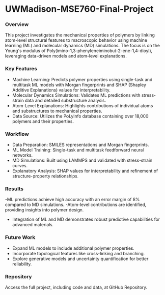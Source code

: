 # UWMadison-MSE760-Final-Project

### Overview
This project investigates the mechanical properties of polymers by linking atom-level structural features to macroscopic behavior using machine learning (ML) and molecular dynamics (MD) simulations. The focus is on the Young's modulus of Poly(imino-1,3-phenyleneiminobut-2-ene-1,4-dioyl), leveraging data-driven models and atom-level explanations.

### Key Features
- Machine Learning: Predicts polymer properties using single-task and multitask ML models with Morgan fingerprints and SHAP (Shapley Additive Explanations) values for interpretability.
- Molecular Dynamics Simulations: Validates ML predictions with stress-strain data and detailed substructure analysis.
- Atom-Level Explanations: Highlights contributions of individual atoms and substructures to mechanical properties.
- Data Source: Utilizes the PoLyInfo database containing over 18,000 polymers and their properties.

### Workflow
- Data Preparation: SMILES representations and Morgan fingerprints.
- ML Model Training: Single-task and multitask feedforward neural networks.
- MD Simulations: Built using LAMMPS and validated with stress-strain curves.
- Explanatory Analysis: SHAP values for interpretability and refinement of structure-property relationships.

### Results
-ML predictions achieve high accuracy with an error margin of 8% compared to MD simulations.
-Atom-level contributions are identified, providing insights into polymer design.
- Integration of ML and MD demonstrates robust predictive capabilities for advanced materials.

### Future Work
- Expand ML models to include additional polymer properties.
- Incorporate topological features like cross-linking and branching.
- Explore generative models and uncertainty quantification for better reliability.

### Repository
Access the full project, including code and data, at GitHub Repository.







